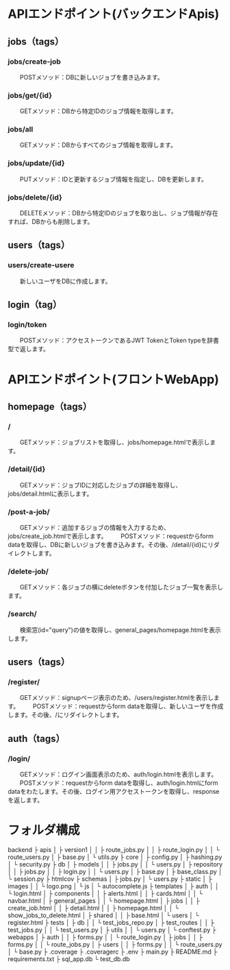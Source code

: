# APIエンドポイント(バックエンドApis)
## jobs（tags）
### jobs/create-job
　　POSTメソッド：DBに新しいジョブを書き込みます。
### jobs/get/{id}
　　GETメソッド：DBから特定IDのジョブ情報を取得します。
### jobs/all
　　GETメソッド：DBからすべてのジョブ情報を取得します。
### jobs/update/{id}
　　PUTメソッド：IDと更新するジョブ情報を指定し、DBを更新します。
### jobs/delete/{id}
　　DELETEメソッド：DBから特定IDのジョブを取り出し、ジョブ情報が存在すれば、DBからも削除します。

## users（tags）
### users/create-usere
　　新しいユーザをDBに作成します。

## login（tag）
### login/token
　　POSTメソッド：アクセストークンであるJWT TokenとToken typeを辞書型で返します。


# APIエンドポイント(フロントWebApp)
## homepage（tags）
### /
　　GETメソッド：ジョブリストを取得し、jobs/homepage.htmlで表示します。
### /detail/{id}
　　GETメソッド：ジョブIDに対応したジョブの詳細を取得し、jobs/detail.htmlに表示します。
### /post-a-job/
　　GETメソッド：追加するジョブの情報を入力するため、jobs/create_job.htmlで表示します。
　　POSTメソッド：requestからform dataを取得し、DBに新しいジョブを書き込みます。その後、/detail/{id}にリダイレクトします。
### /delete-job/
　　GETメソッド：各ジョブの横にdeleteボタンを付加したジョブ一覧を表示します。

### /search/
　　検索窓(id="query")の値を取得し、general_pages/homepage.htmlを表示します。

## users（tags）
### /register/
　　GETメソッド：signupページ表示のため、/users/register.htmlを表示します。
　　POSTメソッド：requestからform dataを取得し、新しいユーザを作成します。その後、/にリダイレクトします。

## auth（tags）
### /login/
　　GETメソッド：ログイン画面表示のため、auth/login.htmlを表示します。
　　POSTメソッド：requestからform dataを取得し、auth/login.htmlにform dataをわたします。その後、ログイン用アクセストークンを取得し、responseを返します。


# フォルダ構成
backend
├ apis
│ ├ version1
│ │ ├ route_jobs.py
│ │ ├ route_login.py
│ │ └ route_users.py
│ ├ base.py
│ └ utils.py
├ core
│ ├ config.py
│ ├ hashing.py
│ └ security.py
├ db
│ ├ models
│ │ ├ jobs.py
│ │ └ users.py
│ ├ repository
│ │ ├ jobs.py
│ │ ├ login.py
│ │ └ users.py
│ ├ base.py
│ ├ base_class.py
│ └ session.py
├ htmlcov
├ schemas
│ ├ jobs.py
│ └ users.py
├ static
│ ├ images
│ │ └ logo.png
│ └ js
│    └ autocomplete.js
├ templates
│ ├ auth
│ │ └ login.html
│ ├ components
│ │ ├ alerts.html
│ │ ├ cards.html
│ │ └ navbar.html
│ ├ general_pages
│ │ └ homepage.html
│ ├ jobs
│ │ ├ create_job.html
│ │ ├ detail.html
│ │ ├ homepage.html
│ │ └ show_jobs_to_delete.html
│ ├ shared
│ │ ├ base.html
│ └ users
│    └ register.html
├ tests
│ ├ db
│ │ └ test_jobs_repo.py
│ ├ test_routes
│ │ ├ test_jobs.py
│ │ └ test_users.py
│ ├ utils
│ │ └ users.py
│ └ conftest.py
├ webapps
│ ├ auth
│ │ ├ forms.py
│ │ └ route_login.py
│ ├ jobs
│ │ ├ forms.py
│ │ └ route_jobs.py
│ ├ users
│ │ ├ forms.py
│ │ └ route_users.py
│ └ base.py
├ .coverage
├ .coveragerc
├ .env
├ main.py
├ README.md
├ requirements.txt
├ sql_app.db
└ test_db.db